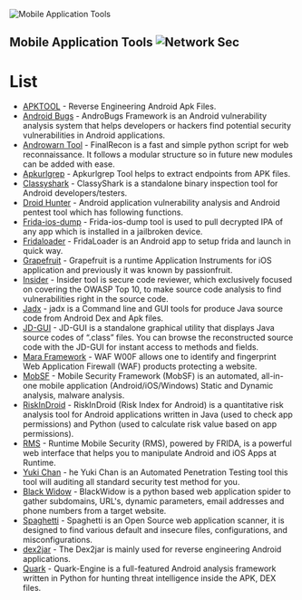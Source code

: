 ![Mobile Application Tools](NetSec.png) 

Mobile Application Tools ![Network Sec](https://img.shields.io/badge/Awesome-NetworkSec-success)
----------------------
#  List 

* [APKTOOL](https://github.com/briskinfosec/Awesome-Tool_of_the_Day/blob/main/Mobile%20Application/Tools/APKTOOL.md) - Reverse Engineering Android Apk Files.
* [Android Bugs](https://github.com/briskinfosec/Awesome-Tool_of_the_Day/blob/main/Mobile%20Application/Tools/AndroBugs.md) - AndroBugs Framework is an Android vulnerability analysis system that helps developers or hackers find potential security vulnerabilities in Android applications. 
* [Androwarn Tool](https://github.com/briskinfosec/Awesome-Tool_of_the_Day/blob/main/Mobile%20Application/Tools/Androwarn%20tool.md) - FinalRecon is a fast and simple python script for web reconnaissance. It follows a modular structure so in future new modules can be added with ease.
* [Apkurlgrep](https://github.com/briskinfosec/Awesome-Tool_of_the_Day/blob/main/Mobile%20Application/Tools/Apkurlgrep.md) - Apkurlgrep Tool helps to extract endpoints from APK files. 
* [Classyshark](https://github.com/briskinfosec/Awesome-Tool_of_the_Day/blob/main/Mobile%20Application/Tools/ClassyShark.md) - ClassyShark is a standalone binary inspection tool for Android developers/testers.
* [Droid Hunter](https://github.com/briskinfosec/Awesome-Tool_of_the_Day/blob/main/Mobile%20Application/Tools/Droid-Hunter.md) - Android application vulnerability analysis and Android pentest tool which has following functions.
* [Frida-ios-dump](https://github.com/briskinfosec/Awesome-Tool_of_the_Day/blob/main/Mobile%20Application/Tools/Frida-Ios-Dump.md) - Frida-ios-dump tool is used to pull decrypted IPA of any app which is installed in a jailbroken device.
* [Fridaloader](https://github.com/briskinfosec/Awesome-Tool_of_the_Day/blob/main/Mobile%20Application/Tools/FridaLoader.md) - FridaLoader is an Android app to setup frida and launch in quick way.
* [Grapefruit](https://github.com/briskinfosec/Awesome-Tool_of_the_Day/blob/main/Mobile%20Application/Tools/Grapefruit.md) - Grapefruit is a runtime Application Instruments for iOS application and previously it was known by passionfruit.
* [Insider](https://github.com/briskinfosec/Awesome-Tool_of_the_Day/blob/main/Mobile%20Application/Tools/Insider.md) - Insider tool is secure code reviewer, which exclusively focused on covering the OWASP Top 10, to make source code analysis to find vulnerabilities right in the source code.
* [Jadx](https://github.com/briskinfosec/Awesome-Tool_of_the_Day/blob/main/Mobile%20Application/Tools/JADX.md) - jadx is a Command line and GUI tools for produce Java source code from Android Dex and Apk files.
* [JD-GUI](https://github.com/briskinfosec/Awesome-Tool_of_the_Day/blob/main/Mobile%20Application/Tools/JD-GUI.md) - JD-GUI is a standalone graphical utility that displays Java source codes of “.class” files. You can browse the reconstructed source code with the JD-GUI for instant access to methods and fields.
* [Mara Framework](https://github.com/briskinfosec/Awesome-Tool_of_the_Day/blob/main/Mobile%20Application/Tools/Mara_Framework.md) - WAF W00F allows one to identify and fingerprint Web Application Firewall (WAF) products protecting a website.
* [MobSF](https://github.com/briskinfosec/Awesome-Tool_of_the_Day/blob/main/Mobile%20Application/Tools/MobSF.md) - Mobile Security Framework (MobSF) is an automated, all-in-one mobile application (Android/iOS/Windows) Static and Dynamic analysis, malware analysis.
* [RiskInDroid](https://github.com/briskinfosec/Awesome-Tool_of_the_Day/blob/main/Mobile%20Application/Tools/RiskInDroid.md) - RiskInDroid (Risk Index for Android) is a quantitative risk analysis tool for Android applications written in Java (used to check app permissions) and Python (used to calculate risk value based on app permissions).
* [RMS](https://github.com/briskinfosec/Awesome-Tool_of_the_Day/blob/main/Mobile%20Application/Tools/RMS.md) - Runtime Mobile Security (RMS), powered by FRIDA, is a powerful web interface that helps you to manipulate Android and iOS Apps at Runtime.
* [Yuki Chan](https://github.com/briskinfosec/Awesome-Tool_of_the_Day/blob/main/Web%20Application%20Tools%20%26%20Checklist/Tools/Yuki%20Chan.md) - he Yuki Chan is an Automated Penetration Testing tool this tool will auditing all standard security test method for you.
* [Black Widow](https://github.com/briskinfosec/Awesome-Tool_of_the_Day/blob/main/Web%20Application%20Tools%20%26%20Checklist/Tools/blackwidow.md) - BlackWidow is a python based web application spider to gather subdomains, URL's, dynamic parameters, email addresses and phone numbers from a target website.
* [Spaghetti](https://github.com/briskinfosec/Awesome-Tool_of_the_Day/blob/main/Mobile%20Application/Tools/Spaghetti.md) - Spaghetti is an Open Source web application scanner, it is designed to find various default and insecure files, configurations, and misconfigurations.
* [dex2jar](https://github.com/briskinfosec/Awesome-Tool_of_the_Day/blob/main/Mobile%20Application/Tools/dex2jar.md) - The Dex2jar is mainly used for reverse engineering Android applications.
* [Quark](https://github.com/briskinfosec/Awesome-Tool_of_the_Day/blob/main/Mobile%20Application/Tools/quark.md) - Quark-Engine is a full-featured Android analysis framework written in Python for hunting threat intelligence inside the APK, DEX files. 

 

